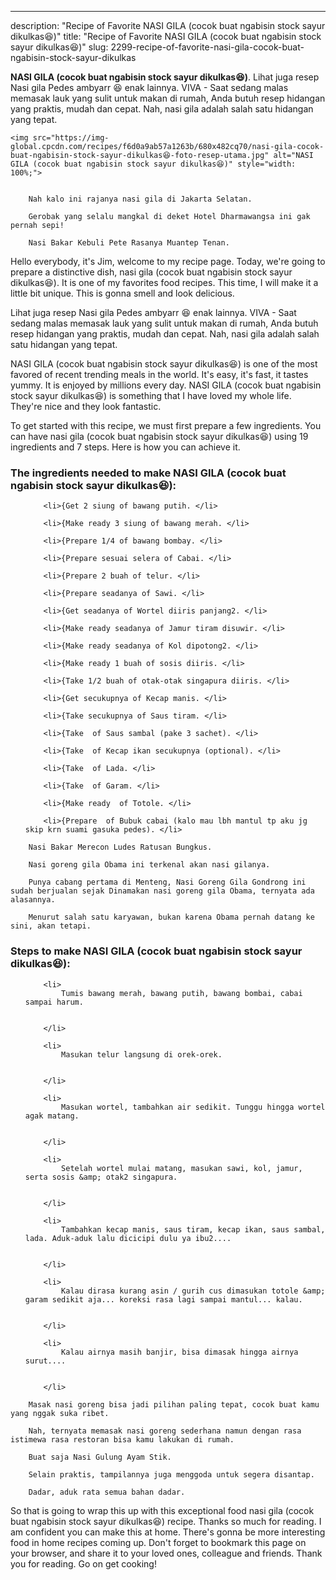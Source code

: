 ---
description: "Recipe of Favorite NASI GILA (cocok buat ngabisin stock sayur dikulkas😆)"
title: "Recipe of Favorite NASI GILA (cocok buat ngabisin stock sayur dikulkas😆)"
slug: 2299-recipe-of-favorite-nasi-gila-cocok-buat-ngabisin-stock-sayur-dikulkas

<p>
	<strong>NASI GILA (cocok buat ngabisin stock sayur dikulkas😆)</strong>. 
	Lihat juga resep Nasi gila Pedes ambyarr 😆 enak lainnya. VIVA - Saat sedang malas memasak lauk yang sulit untuk makan di rumah, Anda butuh resep hidangan yang praktis, mudah dan cepat. Nah, nasi gila adalah salah satu hidangan yang tepat.
</p>
<p>
	
	<img src="https://img-global.cpcdn.com/recipes/f6d0a9ab57a1263b/680x482cq70/nasi-gila-cocok-buat-ngabisin-stock-sayur-dikulkas😆-foto-resep-utama.jpg" alt="NASI GILA (cocok buat ngabisin stock sayur dikulkas😆)" style="width: 100%;">
	
	
		Nah kalo ini rajanya nasi gila di Jakarta Selatan.
	
		Gerobak yang selalu mangkal di deket Hotel Dharmawangsa ini gak pernah sepi!
	
		Nasi Bakar Kebuli Pete Rasanya Muantep Tenan.
	
</p>
<p>
	Hello everybody, it's Jim, welcome to my recipe page. Today, we're going to prepare a distinctive dish, nasi gila (cocok buat ngabisin stock sayur dikulkas😆). It is one of my favorites food recipes. This time, I will make it a little bit unique. This is gonna smell and look delicious.
</p>
	
<p>
	Lihat juga resep Nasi gila Pedes ambyarr 😆 enak lainnya. VIVA - Saat sedang malas memasak lauk yang sulit untuk makan di rumah, Anda butuh resep hidangan yang praktis, mudah dan cepat. Nah, nasi gila adalah salah satu hidangan yang tepat.
</p>
<p>
	NASI GILA (cocok buat ngabisin stock sayur dikulkas😆) is one of the most favored of recent trending meals in the world. It's easy, it's fast, it tastes yummy. It is enjoyed by millions every day. NASI GILA (cocok buat ngabisin stock sayur dikulkas😆) is something that I have loved my whole life. They're nice and they look fantastic.
</p>

<p>
To get started with this recipe, we must first prepare a few ingredients. You can have nasi gila (cocok buat ngabisin stock sayur dikulkas😆) using 19 ingredients and 7 steps. Here is how you can achieve it.
</p>

<h3>The ingredients needed to make NASI GILA (cocok buat ngabisin stock sayur dikulkas😆):</h3>

<ol>
	
		<li>{Get 2 siung of bawang putih. </li>
	
		<li>{Make ready 3 siung of bawang merah. </li>
	
		<li>{Prepare 1/4 of bawang bombay. </li>
	
		<li>{Prepare sesuai selera of Cabai. </li>
	
		<li>{Prepare 2 buah of telur. </li>
	
		<li>{Prepare seadanya of Sawi. </li>
	
		<li>{Get seadanya of Wortel diiris panjang2. </li>
	
		<li>{Make ready seadanya of Jamur tiram disuwir. </li>
	
		<li>{Make ready seadanya of Kol dipotong2. </li>
	
		<li>{Make ready 1 buah of sosis diiris. </li>
	
		<li>{Take 1/2 buah of otak-otak singapura diiris. </li>
	
		<li>{Get secukupnya of Kecap manis. </li>
	
		<li>{Take secukupnya of Saus tiram. </li>
	
		<li>{Take  of Saus sambal (pake 3 sachet). </li>
	
		<li>{Take  of Kecap ikan secukupnya (optional). </li>
	
		<li>{Take  of Lada. </li>
	
		<li>{Take  of Garam. </li>
	
		<li>{Make ready  of Totole. </li>
	
		<li>{Prepare  of Bubuk cabai (kalo mau lbh mantul tp aku jg skip krn suami gasuka pedes). </li>
	
</ol>
<p>
	
		Nasi Bakar Merecon Ludes Ratusan Bungkus.
	
		Nasi goreng gila Obama ini terkenal akan nasi gilanya.
	
		Punya cabang pertama di Menteng, Nasi Goreng Gila Gondrong ini sudah berjualan sejak Dinamakan nasi goreng gila Obama, ternyata ada alasannya.
	
		Menurut salah satu karyawan, bukan karena Obama pernah datang ke sini, akan tetapi.
	
</p>

<h3>Steps to make NASI GILA (cocok buat ngabisin stock sayur dikulkas😆):</h3>

<ol>
	
		<li>
			Tumis bawang merah, bawang putih, bawang bombai, cabai sampai harum.
			
			
		</li>
	
		<li>
			Masukan telur langsung di orek-orek.
			
			
		</li>
	
		<li>
			Masukan wortel, tambahkan air sedikit. Tunggu hingga wortel agak matang.
			
			
		</li>
	
		<li>
			Setelah wortel mulai matang, masukan sawi, kol, jamur, serta sosis &amp; otak2 singapura.
			
			
		</li>
	
		<li>
			Tambahkan kecap manis, saus tiram, kecap ikan, saus sambal, lada. Aduk-aduk lalu dicicipi dulu ya ibu2....
			
			
		</li>
	
		<li>
			Kalau dirasa kurang asin / gurih cus dimasukan totole &amp; garam sedikit aja... koreksi rasa lagi sampai mantul... kalau.
			
			
		</li>
	
		<li>
			Kalau airnya masih banjir, bisa dimasak hingga airnya surut....
			
			
		</li>
	
</ol>

<p>
	
		Masak nasi goreng bisa jadi pilihan paling tepat, cocok buat kamu yang nggak suka ribet.
	
		Nah, ternyata memasak nasi goreng sederhana namun dengan rasa istimewa rasa restoran bisa kamu lakukan di rumah.
	
		Buat saja Nasi Gulung Ayam Stik.
	
		Selain praktis, tampilannya juga menggoda untuk segera disantap.
	
		Dadar, aduk rata semua bahan dadar.
	
</p>

<p>
	So that is going to wrap this up with this exceptional food nasi gila (cocok buat ngabisin stock sayur dikulkas😆) recipe. Thanks so much for reading. I am confident you can make this at home. There's gonna be more interesting food in home recipes coming up. Don't forget to bookmark this page on your browser, and share it to your loved ones, colleague and friends. Thank you for reading. Go on get cooking!
</p>
